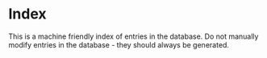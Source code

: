# Index

This is a machine friendly index of entries in the database. Do not manually
modify entries in the database - they should always be generated. 
